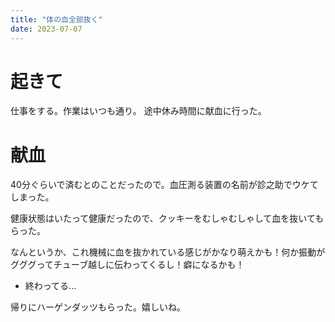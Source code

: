 ```yaml
---
title: "体の血全部抜く"
date: 2023-07-07
---
```


# 起きて

仕事をする。作業はいつも通り。
途中休み時間に献血に行った。
# 献血

40分ぐらいで済むとのことだったので。血圧測る装置の名前が診之助でウケてしまった。

健康状態はいたって健康だったので、クッキーをむしゃむしゃして血を抜いてもらった。

なんというか、これ機械に血を抜かれている感じがかなり萌えかも！何か振動がグググってチューブ越しに伝わってくるし！癖になるかも！
- 終わってる...

帰りにハーゲンダッツもらった。嬉しいね。